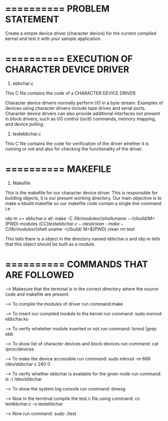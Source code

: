==========
PROBLEM STATEMENT
==========
Create a simple device driver (character device) for the current compiled kernel and test
it with your sample application.









========== 
EXECUTION OF CHARACTER DEVICE DRIVER
==========
1) ebbchar.c 

This C file contains the code of a CHARACTER DEVICE DRIVER.

Character device drivers normally perform I/O in a byte stream. Examples of devices using character drivers include tape 
drives and serial ports. Character device drivers can also provide additional interfaces not present in block drivers, 
such as I/O control (ioctl) commands, memory mapping, and device polling.

2) testebbchar.c

This C file contains the code for verification of the driver whether it is running or not and also for checking the functionality of the driver.


==========
 MAKEFILE 
==========
1) Makefile

This is the makefile for our character device driver. This is responsible for building objects, it is our present working 
directory. Our main objective is to make a kbuild makefile so our makefile code contain a single line command i.e 

obj-m += ebbchar.o
all:
	make -C /lib/modules/$(shell uname -r)/build/ M=$(PWD) modules
	$(CC) testebbchar.c -o test
clean:
	make -C /lib/modules/$(shell uname -r)/build/ M=$(PWD) clean
	rm test

This tells there is a object in the directory named ebbchar.o and obj-m tells that this object should be built as a 
module.

========== 
COMMANDS THAT ARE FOLLOWED 
==========

--> Makesure that the terminal is in the correct directory where the source code and makefile are present.

--> To compile the modules of driver run
	command:make

--> To insert our compiled module to the kernel run
	command: sudo insmod ebbchar.ko

--> To verify wheteher module inserted or not run
	command: lsmod |grep ebb
         

--> To show list of character devices and block devices run
	command: cat /proc/devices

--> To make the device accessible run
	command: sudo mknod -m 666 /dev/ebbchar c 240 0 
         
  
--> To verify whether ebbchar is available for the given node run
	command: ls -l /dev/ebbchar
         
--> To show the system log console run 
	command: dmesg
         

--> Now in the terminal compile the test.c file using
	command: cc testbbchar.c -o testebbchar

--> Now run 
         command: sudo ./test
